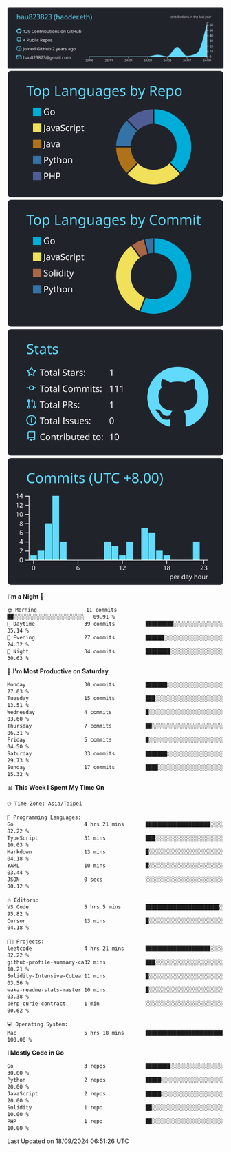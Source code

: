 [![](https://raw.githubusercontent.com/hau823823/hau823823/master/profile-summary-card-output/react/0-profile-details.svg)](https://github.com/vn7n24fzkq/github-profile-summary-cards)
[![](https://raw.githubusercontent.com/hau823823/hau823823/master/profile-summary-card-output/react/1-repos-per-language.svg)](https://github.com/vn7n24fzkq/github-profile-summary-cards) [![](https://raw.githubusercontent.com/hau823823/hau823823/master/profile-summary-card-output/react/2-most-commit-language.svg)](https://github.com/vn7n24fzkq/github-profile-summary-cards)
[![](https://raw.githubusercontent.com/hau823823/hau823823/master/profile-summary-card-output/react/3-stats.svg)](https://github.com/vn7n24fzkq/github-profile-summary-cards) [![](https://raw.githubusercontent.com/hau823823/hau823823/master/profile-summary-card-output/react/4-productive-time.svg)](https://github.com/vn7n24fzkq/github-profile-summary-cards)

<!--START_SECTION:waka-->
**I'm a Night 🦉** 

```text
🌞 Morning                11 commits          ██░░░░░░░░░░░░░░░░░░░░░░░   09.91 % 
🌆 Daytime                39 commits          █████████░░░░░░░░░░░░░░░░   35.14 % 
🌃 Evening                27 commits          ██████░░░░░░░░░░░░░░░░░░░   24.32 % 
🌙 Night                  34 commits          ████████░░░░░░░░░░░░░░░░░   30.63 % 
```
📅 **I'm Most Productive on Saturday** 

```text
Monday                   30 commits          ███████░░░░░░░░░░░░░░░░░░   27.03 % 
Tuesday                  15 commits          ███░░░░░░░░░░░░░░░░░░░░░░   13.51 % 
Wednesday                4 commits           █░░░░░░░░░░░░░░░░░░░░░░░░   03.60 % 
Thursday                 7 commits           ██░░░░░░░░░░░░░░░░░░░░░░░   06.31 % 
Friday                   5 commits           █░░░░░░░░░░░░░░░░░░░░░░░░   04.50 % 
Saturday                 33 commits          ███████░░░░░░░░░░░░░░░░░░   29.73 % 
Sunday                   17 commits          ████░░░░░░░░░░░░░░░░░░░░░   15.32 % 
```


📊 **This Week I Spent My Time On** 

```text
🕑︎ Time Zone: Asia/Taipei

💬 Programming Languages: 
Go                       4 hrs 21 mins       █████████████████████░░░░   82.22 % 
TypeScript               31 mins             ███░░░░░░░░░░░░░░░░░░░░░░   10.03 % 
Markdown                 13 mins             █░░░░░░░░░░░░░░░░░░░░░░░░   04.18 % 
YAML                     10 mins             █░░░░░░░░░░░░░░░░░░░░░░░░   03.44 % 
JSON                     0 secs              ░░░░░░░░░░░░░░░░░░░░░░░░░   00.12 % 

🔥 Editors: 
VS Code                  5 hrs 5 mins        ████████████████████████░   95.82 % 
Cursor                   13 mins             █░░░░░░░░░░░░░░░░░░░░░░░░   04.18 % 

🐱‍💻 Projects: 
leetcode                 4 hrs 21 mins       █████████████████████░░░░   82.22 % 
github-profile-summary-ca32 mins             ███░░░░░░░░░░░░░░░░░░░░░░   10.21 % 
Solidity-Intensive-CoLear11 mins             █░░░░░░░░░░░░░░░░░░░░░░░░   03.56 % 
waka-readme-stats-master 10 mins             █░░░░░░░░░░░░░░░░░░░░░░░░   03.38 % 
perp-curie-contract      1 min               ░░░░░░░░░░░░░░░░░░░░░░░░░   00.62 % 

💻 Operating System: 
Mac                      5 hrs 18 mins       █████████████████████████   100.00 % 
```

**I Mostly Code in Go** 

```text
Go                       3 repos             ████████░░░░░░░░░░░░░░░░░   30.00 % 
Python                   2 repos             █████░░░░░░░░░░░░░░░░░░░░   20.00 % 
JavaScript               2 repos             █████░░░░░░░░░░░░░░░░░░░░   20.00 % 
Solidity                 1 repo              ██░░░░░░░░░░░░░░░░░░░░░░░   10.00 % 
PHP                      1 repo              ██░░░░░░░░░░░░░░░░░░░░░░░   10.00 % 
```




 Last Updated on 18/09/2024 06:51:26 UTC
<!--END_SECTION:waka-->
